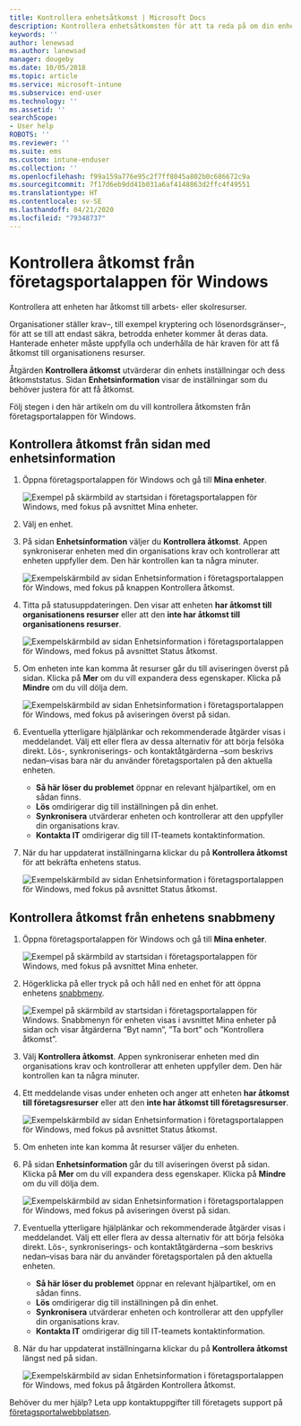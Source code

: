 ```yaml
---
title: Kontrollera enhetsåtkomst | Microsoft Docs
description: Kontrollera enhetsåtkomsten för att ta reda på om din enhet uppfyller kraven och kan komma åt arbets- eller skolresurser.
keywords: ''
author: lenewsad
ms.author: lanewsad
manager: dougeby
ms.date: 10/05/2018
ms.topic: article
ms.service: microsoft-intune
ms.subservice: end-user
ms.technology: ''
ms.assetid: ''
searchScope:
- User help
ROBOTS: ''
ms.reviewer: ''
ms.suite: ems
ms.custom: intune-enduser
ms.collection: ''
ms.openlocfilehash: f99a159a776e95c2f7ff8045a802b0c686672c9a
ms.sourcegitcommit: 7f17d6eb9dd41b031a6af4148863d2ffc4f49551
ms.translationtype: HT
ms.contentlocale: sv-SE
ms.lasthandoff: 04/21/2020
ms.locfileid: "79348737"
---
```

# <a name="check-access-from-company-portal-app-for-windows"></a>Kontrollera åtkomst från företagsportalappen för Windows

Kontrollera att enheten har åtkomst till arbets- eller skolresurser. 

Organisationer ställer krav&ndash;, till exempel kryptering och lösenordsgränser&ndash;, för att se till att endast säkra, betrodda enheter kommer åt deras data. Hanterade enheter måste uppfylla och underhålla de här kraven för att få åtkomst till organisationens resurser.

Åtgärden **Kontrollera åtkomst** utvärderar din enhets inställningar och dess åtkomststatus. Sidan **Enhetsinformation** visar de inställningar som du behöver justera för att få åtkomst. 

Följ stegen i den här artikeln om du vill kontrollera åtkomsten från företagsportalappen för Windows.  

## <a name="check-access-from-device-details-page"></a>Kontrollera åtkomst från sidan med enhetsinformation  
1. Öppna företagsportalappen för Windows och gå till **Mina enheter**.  

    ![Exempel på skärmbild av startsidan i företagsportalappen för Windows, med fokus på avsnittet Mina enheter.](./media/1809_CheckAccess_Context_Select_Device.png)  
2. Välj en enhet.  
3. På sidan **Enhetsinformation** väljer du **Kontrollera åtkomst**. Appen synkroniserar enheten med din organisations krav och kontrollerar att enheten uppfyller dem. Den här kontrollen kan ta några minuter.  

    ![Exempelskärmbild av sidan Enhetsinformation i företagsportalappen för Windows, med fokus på knappen Kontrollera åtkomst.](./media/1809_CheckAccess_Checking_Status.png) 

4. Titta på statusuppdateringen. Den visar att enheten **har åtkomst till organisationens resurser** eller att den **inte har åtkomst till organisationens resurser**.  

   ![Exempelskärmbild av sidan Enhetsinformation i företagsportalappen för Windows, med fokus på avsnittet Status åtkomst.](./media/1809_CheckAccess_Device_details_status1.png)  
   
5. Om enheten inte kan komma åt resurser går du till aviseringen överst på sidan. Klicka på **Mer** om du vill expandera dess egenskaper. Klicka på **Mindre** om du vill dölja dem.  

    ![Exempelskärmbild av sidan Enhetsinformation i företagsportalappen för Windows, med fokus på aviseringen överst på sidan.](./media/1809_CheckAccess_Device_details_alert1.png)  

6. Eventuella ytterligare hjälplänkar och rekommenderade åtgärder visas i meddelandet. Välj ett eller flera av dessa alternativ för att börja felsöka direkt. Lös-, synkroniserings- och kontaktåtgärderna &ndash;som beskrivs nedan&ndash;visas bara när du använder företagsportalen på den aktuella enheten.  

     * **Så här löser du problemet** öppnar en relevant hjälpartikel, om en sådan finns.  
     * **Lös** omdirigerar dig till inställningen på din enhet.  
     * **Synkronisera** utvärderar enheten och kontrollerar att den uppfyller din organisations krav.  
     * **Kontakta IT** omdirigerar dig till IT-teamets kontaktinformation.   
 
6. När du har uppdaterat inställningarna klickar du på **Kontrollera åtkomst** för att bekräfta enhetens status.  

    ![Exempelskärmbild av sidan Enhetsinformation i företagsportalappen för Windows, med fokus på avsnittet Status åtkomst.](./media/1809_CheckAccess_Device_details_status1.png)  

## <a name="check-access-from-device-context-menu"></a>Kontrollera åtkomst från enhetens snabbmeny  
1. Öppna företagsportalappen för Windows och gå till **Mina enheter**.  

    ![Exempel på skärmbild av startsidan i företagsportalappen för Windows, med fokus på avsnittet Mina enheter.](./media/1809_CheckAccess_Context_Select_Device.png)  

2. Högerklicka på eller tryck på och håll ned en enhet för att öppna enhetens [snabbmeny](https://docs.microsoft.com//windows/uwp/design/controls-and-patterns/menus).  

    ![Exempel på skärmbild av startsidan i företagsportalappen för Windows. Snabbmenyn för enheten visas i avsnittet **Mina enheter** på sidan och visar åtgärderna ”Byt namn”, ”Ta bort” och ”Kontrollera åtkomst”.](./media/1809_DeviceContextMenu_Windows_CP.png)  
3. Välj **Kontrollera åtkomst**. Appen synkroniserar enheten med din organisations krav och kontrollerar att enheten uppfyller dem. Den här kontrollen kan ta några minuter.  
 
4. Ett meddelande visas under enheten och anger att enheten **har åtkomst till företagsresurser** eller att den **inte har åtkomst till företagsresurser**. 

    ![Exempelskärmbild av sidan Enhetsinformation i företagsportalappen för Windows, med fokus på avsnittet Status åtkomst.](./media/1809_CheckAccess_Context_Menu_Alert2.png) 

5. Om enheten inte kan komma åt resurser väljer du enheten.  
6. På sidan **Enhetsinformation** går du till aviseringen överst på sidan. Klicka på **Mer** om du vill expandera dess egenskaper. Klicka på **Mindre** om du vill dölja dem.  

    ![Exempelskärmbild av sidan Enhetsinformation i företagsportalappen för Windows, med fokus på aviseringen överst på sidan.](./media/1809_CheckAccess_Device_details_alert1.png)  

6. Eventuella ytterligare hjälplänkar och rekommenderade åtgärder visas i meddelandet. Välj ett eller flera av dessa alternativ för att börja felsöka direkt. Lös-, synkroniserings- och kontaktåtgärderna &ndash;som beskrivs nedan&ndash;visas bara när du använder företagsportalen på den aktuella enheten.  

     * **Så här löser du problemet** öppnar en relevant hjälpartikel, om en sådan finns.  
     * **Lös** omdirigerar dig till inställningen på din enhet.  
     * **Synkronisera** utvärderar enheten och kontrollerar att den uppfyller din organisations krav.  
     * **Kontakta IT** omdirigerar dig till IT-teamets kontaktinformation.    

7. När du har uppdaterat inställningarna klickar du på **Kontrollera åtkomst** längst ned på sidan.  

    ![Exempelskärmbild av sidan Enhetsinformation i företagsportalappen för Windows, med fokus på åtgärden Kontrollera åtkomst.](./media/1809_CheckAccess_Device_details_button.png) 


Behöver du mer hjälp? Leta upp kontaktuppgifter till företagets support på [företagsportalwebbplatsen](https://go.microsoft.com/fwlink/?linkid=2010980).

